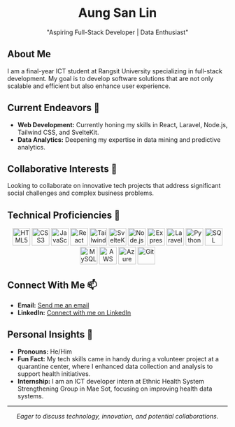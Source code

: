 <h1 align="center"> Aung San Lin</h1>

<p align="center">
  "Aspiring Full-Stack Developer | Data Enthusiast"
</p>

## About Me
I am a final-year ICT student at Rangsit University specializing in full-stack development. My goal is to develop software solutions that are not only scalable and efficient but also enhance user experience.

## Current Endeavors 🚀
- **Web Development:** Currently honing my skills in React, Laravel, Node.js, Tailwind CSS, and SvelteKit.
- **Data Analytics:** Deepening my expertise in data mining and predictive analytics.

## Collaborative Interests 🤝
Looking to collaborate on innovative tech projects that address significant social challenges and complex business problems.

## Technical Proficiencies 🔧

<p align="center">
  <!-- Frontend Technologies -->

  <img src="https://api.iconify.design/logos-html-5.svg" alt="HTML5" width="40" height="40"/>
  <img src="https://cdn-icons-png.flaticon.com/512/732/732190.png" alt="CSS3" width="40" height="40"/>
  <img src="https://cdn-icons-png.flaticon.com/512/5968/5968292.png" alt="JavaScript" width="40" height="40"/>
  <img src="https://cdn4.iconfinder.com/data/icons/logos-3/600/React.js_logo-512.png" alt="React" width="40" height="40"/>
 
  <!-- Tailwind CSS -->
  <img src="https://www.vectorlogo.zone/logos/tailwindcss/tailwindcss-icon.svg" alt="Tailwind CSS" width="40" height="40"/>
  <!-- SvelteKit -->
  <img src="https://upload.wikimedia.org/wikipedia/commons/1/1b/Svelte_Logo.svg" alt="SvelteKit" width="40" height="40"/>
  <!-- Backend Technologies -->
  <img src="https://nodejs.org/static/images/logo.svg" alt="Node.js" width="40" height="40"/>
  <img src="https://cdn-icons-png.flaticon.com/512/5968/5968350.png" alt="Express" width="40" height="40"/>
  <img src="https://cdn.worldvectorlogo.com/logos/laravel-2.svg" alt="Laravel" width="40" height="40"/>
  <img src="https://upload.wikimedia.org/wikipedia/commons/c/c3/Python-logo-notext.svg" alt="Python" width="40" height="40"/>
  <!-- Databases -->
  <img src="https://cdn-icons-png.flaticon.com/512/5968/5968322.png" alt="SQL" width="40" height="40"/>
  <img src="https://www.vectorlogo.zone/logos/mysql/mysql-icon.svg" alt="MySQL" width="40" height="40"/>
  <!-- Tools & Platforms -->

  <img src="https://a0.awsstatic.com/libra-css/images/logos/aws_logo_smile_1200x630.png" alt="AWS" width="40" height="40"/>
  <img src="https://upload.wikimedia.org/wikipedia/commons/a/a8/Microsoft_Azure_Logo.svg" alt="Azure" width="40" height="40"/>
  <img src="https://cdn-icons-png.flaticon.com/512/2111/2111288.png" alt="Git" width="40" height="40"/>
</p>



## Connect With Me 📫
- **Email:** [Send me an email](mailto:aungsanlin1414@gmail.com)
- **LinkedIn:** [Connect with me on LinkedIn](https://www.linkedin.com/in/aung-san-lin-a670ba29b/)

## Personal Insights 👤
- **Pronouns:** He/Him
- **Fun Fact:** My tech skills came in handy during a volunteer project at a quarantine center, where I enhanced data collection and analysis to support health initiatives.
- **Internship:** I am an ICT developer intern at Ethnic Health System Strengthening Group in Mae Sot, focusing on improving health data systems.

---
<p align="center">
  <i>Eager to discuss technology, innovation, and potential collaborations.</i>
</p>
